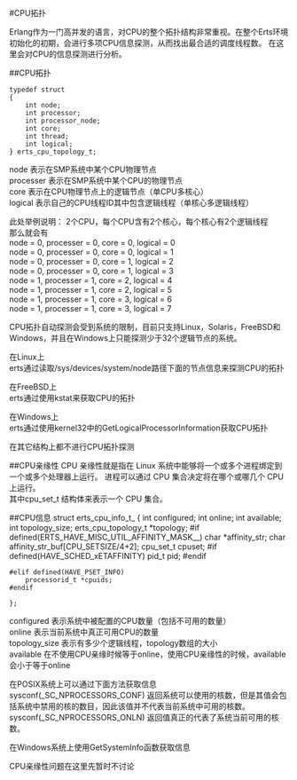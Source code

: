#CPU拓扑

Erlang作为一门高并发的语言，对CPU的整个拓扑结构非常重视。在整个Erts环境初始化的初期，会进行多项CPU信息探测，从而找出最合适的调度线程数。
在这里会对CPU的信息探测进行分析。

##CPU拓扑
	
	typedef struct 
	{
    	int node;
    	int processor;
    	int processor_node;
    	int core;
    	int thread;
    	int logical;
	} erts_cpu_topology_t;
	


node 表示在SMP系统中某个CPU物理节点		
processer 表示在SMP系统中某个CPU的物理节点		
core 	表示在CPU物理节点上的逻辑节点（单CPU多核心）		
logical	表示自己的CPU线程ID其中包含逻辑线程（单核心多逻辑线程）

此处举例说明：	
	2个CPU，每个CPU含有2个核心，每个核心有2个逻辑线程	
	那么就会有	 
	node = 0, processer = 0, core = 0, logical = 0		
	node = 0, processer = 0, core = 0, logical = 1		
	node = 0, processer = 0, core = 1, logical = 2		
	node = 0, processer = 0, core = 1, logical = 3	
	node = 1, processer = 1, core = 2, logical = 4		
	node = 1, processer = 1, core = 2, logical = 5		
	node = 1, processer = 1, core = 3, logical = 6		
	node = 1, processer = 1, core = 3, logical = 7

CPU拓扑自动探测会受到系统的限制，目前只支持Linux，Solaris，FreeBSD和Windows，并且在Windows上只能探测少于32个逻辑节点的系统。

在Linux上		
erts通过读取/sys/devices/system/node路径下面的节点信息来探测CPU的拓扑

在FreeBSD上	
erts通过使用kstat来获取CPU的拓扑

在Windows上	
erts通过使用kernel32中的GetLogicalProcessorInformation获取CPU拓扑

在其它结构上都不进行CPU拓扑探测


##CPU亲缘性
 CPU 亲缘性就是指在 Linux 系统中能够将一个或多个进程绑定到一个或多个处理器上运行。	
 进程可以通过 CPU 集合决定将在哪个或哪几个 CPU 上运行。	
 其中cpu_set_t 结构体来表示一个 CPU 集合。
 
 
##CPU信息
	struct erts_cpu_info_t_ 
	{
    	int configured;
    	int online;
    	int available;
    	int topology_size;
    	erts_cpu_topology_t *topology;
	#if defined(ERTS_HAVE_MISC_UTIL_AFFINITY_MASK__)
    	char *affinity_str;
    	char affinity_str_buf[CPU_SETSIZE/4+2];
    	cpu_set_t cpuset;
	#if defined(HAVE_SCHED_xETAFFINITY)
    	pid_t pid;
	#endif
	
	#elif defined(HAVE_PSET_INFO)
    	processorid_t *cpuids;
	#endif
	
	};

configured 表示系统中被配置的CPU数量（包括不可用的数量）		
online 表示当前系统中真正可用CPU的数量	
topology_size 表示有多少个逻辑线程，topology数组的大小	
available 在不使用CPU亲缘时候等于online，使用CPU亲缘性的时候，available会小于等于online

在POSIX系统上可以通过下面方法获取信息	
sysconf(_SC_NPROCESSORS_CONF) 返回系统可以使用的核数，但是其值会包括系统中禁用的核的数目，因此该值并不代表当前系统中可用的核数。	
sysconf(_SC_NPROCESSORS_ONLN) 返回值真正的代表了系统当前可用的核数。

在Windows系统上使用GetSystemInfo函数获取信息

CPU亲缘性问题在这里先暂时不讨论
